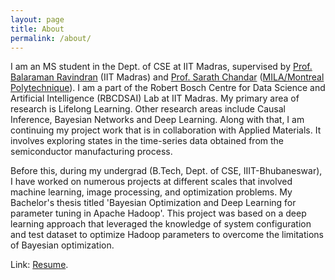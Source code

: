 ```yaml
---
layout: page
title: About
permalink: /about/
---
```

I am an MS student in the Dept. of CSE at IIT Madras, supervised by [Prof. Balaraman Ravindran](http://www.cse.iitm.ac.in/~ravi/) (IIT Madras) and [Prof. Sarath Chandar](http://sarathchandar.in) ([MILA/Montreal Polytechnique](https://mila.quebec/en/)). I am a part of the Robert Bosch Centre for Data Science and Artificial Intelligence (RBCDSAI) Lab at IIT Madras. My primary area of research is Lifelong Learning. Other research areas include Causal Inference, Bayesian Networks and Deep Learning. Along with that, I am continuing my project work that is in collaboration with Applied Materials. It involves exploring states in the time-series data obtained from the semiconductor manufacturing process. 

Before this, during my undergrad (B.Tech, Dept. of CSE, IIIT-Bhubaneswar), I have worked on numerous projects at different scales that involved machine learning, image processing, and optimization problems. My Bachelor's thesis titled 'Bayesian Optimization and Deep Learning for parameter tuning in Apache Hadoop'. This project was based on a deep learning approach that leveraged the knowledge of system configuration and test dataset to optimize Hadoop parameters to overcome the limitations of Bayesian optimization. 

Link: [Resume](https://drive.google.com/file/d/1ACn7-bC97EFCd11ERkVJ5p2Eiiu9yLjE/view?usp=sharing).
